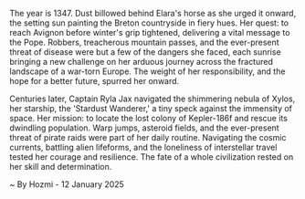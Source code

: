
The year is 1347.  Dust billowed behind Elara's horse as she urged it onward, the setting sun painting the Breton countryside in fiery hues.  Her quest: to reach Avignon before winter's grip tightened, delivering a vital message to the Pope.  Robbers, treacherous mountain passes, and the ever-present threat of disease were but a few of the dangers she faced, each sunrise bringing a new challenge on her arduous journey across the fractured landscape of a war-torn Europe.  The weight of her responsibility, and the hope for a better future, spurred her onward.


Centuries later, Captain Ryla Jax navigated the shimmering nebula of Xylos, her starship, the 'Stardust Wanderer,' a tiny speck against the immensity of space.  Her mission: to locate the lost colony of Kepler-186f and rescue its dwindling population.  Warp jumps, asteroid fields, and the ever-present threat of pirate raids were part of her daily routine.  Navigating the cosmic currents, battling alien lifeforms, and the loneliness of interstellar travel tested her courage and resilience. The fate of a whole civilization rested on her skill and determination.

~ By Hozmi - 12 January 2025
